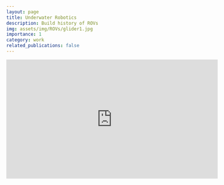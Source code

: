 ```yaml
---
layout: page
title: Underwater Robotics
description: Build history of ROVs
img: assets/img/ROVs/glider1.jpg
importance: 1
category: work
related_publications: false
---
```


<iframe width="560" height="315" src="https://www.youtube.com/embed/G1qj0A17uUk?si=jVG-DqcHOiGVKhyF" title="YouTube video player" frameborder="0" allow="accelerometer; autoplay; clipboard-write; encrypted-media; gyroscope; picture-in-picture; web-share" referrerpolicy="strict-origin-when-cross-origin" allowfullscreen></iframe>
